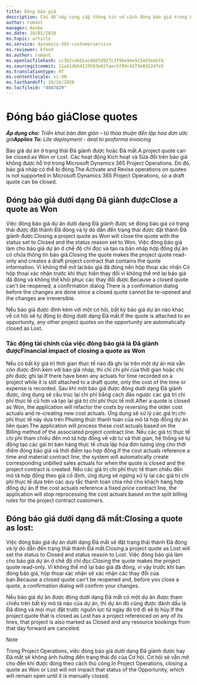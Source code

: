 ```yaml
---
title: Đóng báo giá
description: Chủ đề này cung cấp thông tin về cách đóng báo giá trong Project Operations.
author: rumant
manager: Annbe
ms.date: 10/01/2020
ms.topic: article
ms.service: dynamics-365-customerservice
ms.reviewer: kfend
ms.author: rumant
ms.openlocfilehash: cc3b2cdeb1ac46b7d927c1f96e94e9154d3eebf8
ms.sourcegitcommit: 11a61db54119503e82faec5f99c4273e8d1247e5
ms.translationtype: HT
ms.contentlocale: vi-VN
ms.lasthandoff: 10/16/2020
ms.locfileid: "4087029"
---
```

# <a name="close-quotes"></a><span data-ttu-id="b689a-103">Đóng báo giá</span><span class="sxs-lookup"><span data-stu-id="b689a-103">Close quotes</span></span> 

<span data-ttu-id="b689a-104">_**Áp dụng cho:** Triển khai bản đơn giản – từ thỏa thuận đến lập hóa đơn ước giá_</span><span class="sxs-lookup"><span data-stu-id="b689a-104">_**Applies To:** Lite deployment - deal to proforma invoicing_</span></span>

<span data-ttu-id="b689a-105">Báo giá dự án ở trạng thái Đã giành được hoặc Đã mất.</span><span class="sxs-lookup"><span data-stu-id="b689a-105">A project quote can be closed as Won or Lost.</span></span> <span data-ttu-id="b689a-106">Các hoạt động Kích hoạt và Sửa đổi trên báo giá không được hỗ trợ trong Microsoft Dynamics 365 Project Operations. Do đó, báo giá nháp có thể bị đóng.</span><span class="sxs-lookup"><span data-stu-id="b689a-106">The Activate and Revise operations on quotes is not supported in Microsoft Dynamics 365 Project Operations, so a draft quote can be closed.</span></span>

## <a name="close-a-quote-as-won"></a><span data-ttu-id="b689a-107">Đóng báo giá dưới dạng Đã giành được</span><span class="sxs-lookup"><span data-stu-id="b689a-107">Close a quote as Won</span></span>

<span data-ttu-id="b689a-108">Việc đóng báo giá dự án dưới dạng Đã giành được sẽ đóng báo giá có trạng thái được đặt thành Đã đóng và lý do dẫn đến trạng thái được đặt thành Đã giành được.</span><span class="sxs-lookup"><span data-stu-id="b689a-108">Closing a project quote as Won will close the quote with the status set to Closed and the status reason set to Won.</span></span> <span data-ttu-id="b689a-109">Việc đóng báo giá làm cho báo giá dự án ở chế độ chỉ đọc và tạo ra bản nháp hợp đồng dự án có chứa thông tin báo giá.</span><span class="sxs-lookup"><span data-stu-id="b689a-109">Closing the quote makes the project quote read-only and creates a draft project contract that contains the quote information.</span></span> <span data-ttu-id="b689a-110">Vì không thể mở lại báo giá đã đóng nên hộp thoại xác nhận Có hộp thoại xác nhận trước khi thực hiện thay đổi vì không thể mở lại báo giá đã đóng và không thể khôi phục các thay đổi được.</span><span class="sxs-lookup"><span data-stu-id="b689a-110">Because a closed quote can't be reopened, a confirmation dialog There is a confirmation dialog before the changes are done since a closed quote cannot be re-opened and the changes are irreversible.</span></span>

<span data-ttu-id="b689a-111">Nếu báo giá được đính kèm với một cơ hội, bất kỳ báo giá dự án nào khác về cơ hội sẽ tự động bị đóng dưới dạng Đã mất.</span><span class="sxs-lookup"><span data-stu-id="b689a-111">If the quote is attached to an opportunity, any other project quotes on the opportunity are automatically closed as Lost.</span></span>

### <a name="financial-impact-of-closing-a-quote-as-won"></a><span data-ttu-id="b689a-112">Tác động tài chính của việc đóng báo giá là Đã giành được</span><span class="sxs-lookup"><span data-stu-id="b689a-112">Financial impact of closing a quote as Won</span></span>

<span data-ttu-id="b689a-113">Nếu có bất kỳ giá trị thời gian thực tế nào đã ghi lại trên một dự án mà vẫn còn được đính kèm với báo giá nháp, thì chỉ chi phí của thời gian hoặc chi phí được ghi lại.</span><span class="sxs-lookup"><span data-stu-id="b689a-113">If there have been any actuals for time recorded on a project while it is still attached to a draft quote, only the cost of the time or expense is recorded.</span></span> <span data-ttu-id="b689a-114">Sau khi một báo giá được đóng dưới dạng Đã giành được, ứng dụng sẽ cấu trúc lại chi phí bằng cách đảo ngược các giá trị chi phí thực tế cũ hơn và tạo lại giá trị chi phí thực tế mới.</span><span class="sxs-lookup"><span data-stu-id="b689a-114">After a quote is closed as Won, the application will refactor the costs by reversing the older cost actuals and re-creating new cost actuals.</span></span> <span data-ttu-id="b689a-115">Ứng dụng sẽ xử lý các giá trị chi phí thực tế này dựa trên Phương thức thanh toán của mô tả hợp đồng dự án liên quan.</span><span class="sxs-lookup"><span data-stu-id="b689a-115">The application will process these cost actuals based on the Billing method of the associated project contract line.</span></span> <span data-ttu-id="b689a-116">Nếu các giá trị thực tế chi phí tham chiếu đến mô tả hợp đồng về vật tư và thời gian, hệ thống sẽ tự động tạo các gái trị bán hàng thực tế chưa lập hóa đơn tương ứng cho thời điểm đóng báo giá và thời điểm tạo hợp đồng.</span><span class="sxs-lookup"><span data-stu-id="b689a-116">If the cost actuals reference a time and material contract line, the system will automatically create corresponding unbilled sales actuals for when the quote is closed and the project contract is created.</span></span> <span data-ttu-id="b689a-117">Nếu các giá trị chi phí thực tế tham chiếu đến mô tả hợp đồng theo giá cố định, ứng dụng sẽ ngừng xử lý lại các giá trị chi phí thực tế dựa trên các quy tắc thanh toán chia nhỏ cho khách hàng hợp đồng dự án.</span><span class="sxs-lookup"><span data-stu-id="b689a-117">If the cost actuals reference a fixed price contract line, the application will stop reprocessing the cost actuals based on the split billing rules for the project contract customers.</span></span>

## <a name="closing-a-quote-as-lost"></a><span data-ttu-id="b689a-118">Đóng báo giá dưới dạng đã mất:</span><span class="sxs-lookup"><span data-stu-id="b689a-118">Closing a quote as lost:</span></span>

<span data-ttu-id="b689a-119">Việc đóng báo giá dự án dưới dạng Đã mất sẽ đặt trạng thái thành Đã đóng và lý do dẫn đến trạng thái thành Đã mất.</span><span class="sxs-lookup"><span data-stu-id="b689a-119">Closing a project quote as Lost will set the status to Closed and status reason to Lost.</span></span> <span data-ttu-id="b689a-120">Việc đóng báo giá làm cho báo giá dự án ở chế độ chỉ đọc.</span><span class="sxs-lookup"><span data-stu-id="b689a-120">Closing the quote makes the project quote read-only.</span></span> <span data-ttu-id="b689a-121">Vì không thể mở lại báo giá đã đóng, vì vậy trước khi bạn đóng báo giá, hộp thoại xác nhận sẽ xác nhận các thay đổi của bạn.</span><span class="sxs-lookup"><span data-stu-id="b689a-121">Because a closed quote can't be reopened and, before you close a quote, a confirmation dialog will confirm your changes.</span></span>

<span data-ttu-id="b689a-122">Nếu báo giá dự án được đóng dưới dạng Đã mất có một dự án được tham chiếu trên bất kỳ mô tả nào của dự án, thì dự án đó cũng được đánh dấu là Đã đóng và mọi mục đặt trước nguồn lực từ ngày đó trở đi sẽ bị hủy.</span><span class="sxs-lookup"><span data-stu-id="b689a-122">If the project quote that is closed as Lost has a project referenced on any of its lines, that project is also marked as Closed and any resource bookings from that day forward are canceled.</span></span>

> [!NOTE]
> <span data-ttu-id="b689a-123">Trong Project Operations, việc đóng báo giá dưới dạng Đã giành được hay Đã mất sẽ không ảnh hưởng đến trạng thái đó của Cơ hội. Cơ hội sẽ vẫn mở cho đến khi được đóng theo cách thủ công.</span><span class="sxs-lookup"><span data-stu-id="b689a-123">In Project Operations, closing a quote as Won or Lost will not impact that status of the Opportunity, which will remain open until it is manually closed.</span></span>
